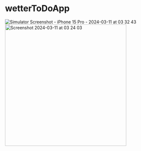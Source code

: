 # wetterToDoApp

![Simulator Screenshot - iPhone 15 Pro - 2024-03-11 at 03 32 43](https://github.com/dearestpankaj/wetterToDoApp/assets/987922/2a2aa3cd-7ea3-4a4b-aa24-6a13ebef9395)
<img width="400" alt="Screenshot 2024-03-11 at 03 24 03" src="https://github.com/dearestpankaj/wetterToDoApp/assets/987922/49c0e631-6193-4535-9157-5480b8cc64c6">

